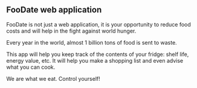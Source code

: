 ## FooDate web application

FooDate is not just a web application, it is your opportunity to reduce food costs and will help in the fight against world hunger.

Every year in the world, almost 1 billion tons of food is sent to waste.

This app will help you keep track of the contents of your fridge: shelf life, energy value, etc.
It will help you make a shopping list and even advise what you can cook.

We are what we eat. Control yourself!

